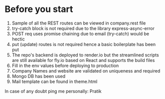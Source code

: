 # Before you start

1) Sample of all the REST routes can be viewed in company.rest file
2) try-catch block is not required due to the library express-async-error
3) POST req uses promise chaining due to email (try-catch) would be hectic
4) put (update) routes is not required hence a basic boilerplate has been put
5) The repo's backend is deployed to render.io but the streamlined scripts are still available for fly.io based on React and supports the build files
6) Fill in the env values before deploying to production
7) Company Names and website are validated on uniqueness and required
8) Mongo DB has been used
9) Mail template can be found in theme.html

In case of any doubt ping me personally: Pratik
